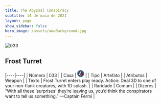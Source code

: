 ```yaml
---
title: The Abyssal Conspiracy
subtitle: 14 de maio de 2021
layout: page
show_sidebar: false
hero_image: /assets/aoaBackground.jpg
---
```


![033](https://cards-keyforge.s3.eu-north-1.amazonaws.com/media/pt/tac/033.png)

## Frost Turret

|----|----|
| Número | 033 |
| Casa | ![Conspiracy](https://raw.githubusercontent.com/cardsofkeyforge/cardsofkeyforge.github.io/master/tac/conspiracy.png "Conspiração") |
| Tipo | Artefato |
| Atributos | Weapon |
| Texto | Frost Turret enters play ready. Action: Deal 3D to one of your non-flank creatures, with 1D splash. |
| Raridade | Comum |
| Dizeres | “With all these ‘surprises’ they’re leaving us, you’d think the conspirators want to tell us something.” —Captain Fermi |
